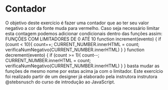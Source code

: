 # Contador
O objetivo deste exercício  é  fazer uma contador que ao ter seu valor negativo a cor da fonte muda para  vermelho. Caso seja necessário limitar esta contagem  podemos adicionar condicionais dentro das funções assim:  FUNÇÕES COM LIMITADORES DE 0 ATÉ 10  function increment(evento) {      if (count &lt; 10){         count++;         CURRENT_NUMBER.innerHTML = count;         verificaNumNegativo(CURRENT_NUMBER.innerHTML)     } }  function decrement(evento) {      if (count >= 1){         count--;         CURRENT_NUMBER.innerHTML = count;         verificaNumNegativo(CURRENT_NUMBER.innerHTML)     } } basta mudar as funções de mesmo nome por estas acima ja com o limitador. Este exercício foi realizado partir de um designer já elaborado pela instrutora instrutora @stebsnusch do curso de introdução ao JavaScript.

